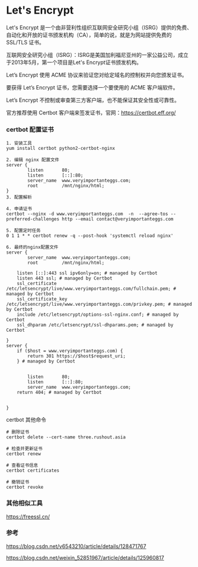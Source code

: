 # Let's Encrypt

Let's Encrypt 是一个由非营利性组织互联网安全研究小组（ISRG）提供的免费、自动化和开放的证书颁发机构（CA），简单的说，就是为网站提供免费的 SSL/TLS 证书。

互联网安全研究小组（ISRG）：ISRG是美国加利福尼亚州的一家公益公司，成立于2013年5月，第一个项目是Let's Encrypt证书颁发机构。

Let’s Encrypt 使用 ACME 协议来验证您对给定域名的控制权并向您颁发证书。

要获得 Let’s Encrypt 证书，您需要选择一个要使用的 ACME 客户端软件。

Let’s Encrypt 不控制或审查第三方客户端，也不能保证其安全性或可靠性。

官方推荐使用 Certbot 客户端来签发证书，官网：https://certbot.eff.org/

### certbot 配置证书

```
1. 安装工具
yum install certbot python2-certbot-nginx 

2. 编辑 nginx 配置文件
server {
        listen       80;
        listen       [::]:80;
        server_name  www.veryimportanteggs.com;
        root         /mnt/nginx/html;
}
3. 配置解析

4. 申请证书
certbot --nginx -d www.veryimportanteggs.com  -n  --agree-tos --preferred-challenges http --email contact@veryimportanteggs.com

5. 配置定时任务
0 1 1 * * certbot renew -q --post-hook 'systemctl reload nginx'

6. 最终的nginx配置文件
server {
        server_name  www.veryimportanteggs.com;
        root         /mnt/nginx/html;
    
    listen [::]:443 ssl ipv6only=on; # managed by Certbot
    listen 443 ssl; # managed by Certbot
    ssl_certificate /etc/letsencrypt/live/www.veryimportanteggs.com/fullchain.pem; # managed by Certbot
    ssl_certificate_key /etc/letsencrypt/live/www.veryimportanteggs.com/privkey.pem; # managed by Certbot
    include /etc/letsencrypt/options-ssl-nginx.conf; # managed by Certbot
    ssl_dhparam /etc/letsencrypt/ssl-dhparams.pem; # managed by Certbot

}
server {
    if ($host = www.veryimportanteggs.com) {
        return 301 https://$host$request_uri;
    } # managed by Certbot


        listen       80;
        listen       [::]:80;
        server_name  www.veryimportanteggs.com;
    return 404; # managed by Certbot


}
```

certbot 其他命令

```
# 删除证书
certbot delete --cert-name three.rushout.asia

# 检查并更新证书
certbot renew

# 查看证书信息
certbot certificates

# 撤销证书
certbot revoke
```



### 其他相似工具

https://freessl.cn/

### 参考

https://blog.csdn.net/v6543210/article/details/128471767

https://blog.csdn.net/weixin_52851967/article/details/125960817